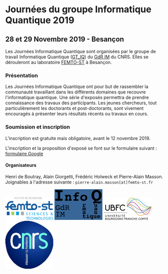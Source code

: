 # Journées du groupe Informatique Quantique 2019

## 28 et 29 Novembre 2019 - Besançon

Les Journées Informatique Quantique sont organisées par le groupe de travail Informatique Quantique ([GT_IQ](https://members.loria.fr/SPerdrix/gt-iq/)) du [GdR IM](https://www.gdr-im.fr/) du CNRS. Elles se dérouleront au laboratoire [FEMTO-ST](https://www.femto-st.fr/fr) à Besançon.

### Présentation

Les Journées Informatique Quantique ont pour but de rassembler la communauté travaillant dans les différents domaines que recouvre l'informatique quantique. Une série d'exposés permettra de prendre connaissance des travaux des participants. Les jeunes chercheurs, tout particulièrement les doctorants et post-doctorants, sont vivement encouragés à présenter leurs résultats récents ou travaux en cours.

### Soumission et inscription

L’inscription est gratuite mais obligatoire, avant le 12 novembre 2019.

L'inscription et la proposition d'exposé se font sur le formulaire suivant : [formulaire Google](https://forms.gle/DDh37Wy97u7jRGPD7)

<!--### Dates importantes

 * \[TODO : insérer date\]: date limite de soumission.
 * \[TODO : insérer date\]: notifications d’acceptation.
 * \[TODO : insérer date\]: date limite d’inscription.
 * \[TODO : insérer date\]: journées informatique quantique à FEMTO-ST.

### Programme

\[TODO : insérer programme\]

### Informations Pratiques

Les journées se dérouleront au laboratoire FEMTO-ST, salle \[TODO : insérer salle\]. 

Comment y venir à FEMTO-ST ? \[TODO : insérer lien\]
Où se loger ? \[TODO : insérer lien\]-->


#### Organisateurs

<!--[Henri de Boutray](https://www.femto-st.fr/en/femto-people/hdeboutr), [Alain Giorgetti](http://members.femto-st.fr/alain-giorgetti/), [Frédéric Holweck](https://utbmfh.pagesperso-orange.fr/) et [Pierre-Alain Masson](http://members.femto-st.fr/pierre-alain-masson/)-->
Henri de Boutray, Alain Giorgetti, Frédéric Holweck et Pierre-Alain Masson. Joignables à l'adresse suivante : `pierre-alain.masson[at]femto-st.fr`

<img src="ressources/logo-femto.png" alt="logo-femto" width="150"/> <img src="ressources/logo-gt-iq.png" alt="logo-gt-iq" width="150"/> <img src="ressources/logo_ubfc.png" alt="logo-ubfc" width="150"/> <img src="ressources/logo-cnrs.jpg" alt="logo-cnrs" width="150"/>
